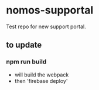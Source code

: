 # nomos-supportal
Test repo for new support portal.

## to update
### npm run build
- will build the webpack
- then 'firebase deploy'

